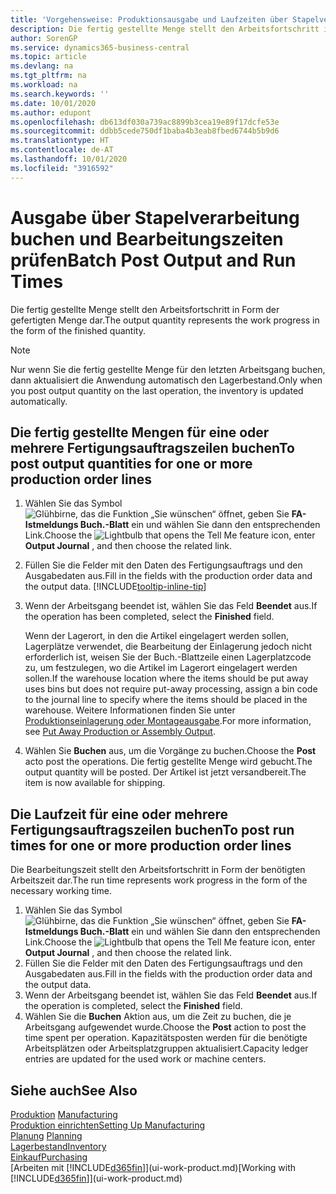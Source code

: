 ```yaml
---
title: 'Vorgehensweise: Produktionsausgabe und Laufzeiten über Stapelverarbeitung buchen| Microsoft Docs'
description: Die fertig gestellte Menge stellt den Arbeitsfortschritt in Form der gefertigten Menge dar.
author: SorenGP
ms.service: dynamics365-business-central
ms.topic: article
ms.devlang: na
ms.tgt_pltfrm: na
ms.workload: na
ms.search.keywords: ''
ms.date: 10/01/2020
ms.author: edupont
ms.openlocfilehash: db613df030a739ac8899b3cea19e89f17dcfe53e
ms.sourcegitcommit: ddbb5cede750df1baba4b3eab8fbed6744b5b9d6
ms.translationtype: HT
ms.contentlocale: de-AT
ms.lasthandoff: 10/01/2020
ms.locfileid: "3916592"
---
```

# <a name="batch-post-output-and-run-times"></a><span data-ttu-id="d27c9-103">Ausgabe über Stapelverarbeitung buchen und Bearbeitungszeiten prüfen</span><span class="sxs-lookup"><span data-stu-id="d27c9-103">Batch Post Output and Run Times</span></span>
<span data-ttu-id="d27c9-104">Die fertig gestellte Menge stellt den Arbeitsfortschritt in Form der gefertigten Menge dar.</span><span class="sxs-lookup"><span data-stu-id="d27c9-104">The output quantity represents the work progress in the form of the finished quantity.</span></span>  

> [!NOTE]
> <span data-ttu-id="d27c9-105">Nur wenn Sie die fertig gestellte Menge für den letzten Arbeitsgang buchen, dann aktualisiert die Anwendung automatisch den Lagerbestand.</span><span class="sxs-lookup"><span data-stu-id="d27c9-105">Only when you post output quantity on the last operation, the inventory is updated automatically.</span></span>  

## <a name="to-post-output-quantities-for-one-or-more-production-order-lines"></a><span data-ttu-id="d27c9-106">Die fertig gestellte Mengen für eine oder mehrere Fertigungsauftragszeilen buchen</span><span class="sxs-lookup"><span data-stu-id="d27c9-106">To post output quantities for one or more production order lines</span></span>
1. <span data-ttu-id="d27c9-107">Wählen Sie das Symbol ![Glühbirne, das die Funktion „Sie wünschen“ öffnet](media/ui-search/search_small.png "Tell Me-Funktion"), geben Sie **FA-Istmeldungs Buch.-Blatt** ein und wählen Sie dann den entsprechenden Link.</span><span class="sxs-lookup"><span data-stu-id="d27c9-107">Choose the ![Lightbulb that opens the Tell Me feature](media/ui-search/search_small.png "Tell me what you want to do") icon, enter **Output Journal** , and then choose the related link.</span></span>  
2. <span data-ttu-id="d27c9-108">Füllen Sie die Felder mit den Daten des Fertigungsauftrags und den Ausgabedaten aus.</span><span class="sxs-lookup"><span data-stu-id="d27c9-108">Fill in the fields with the production order data and the output data.</span></span> [!INCLUDE[tooltip-inline-tip](includes/tooltip-inline-tip_md.md)]
3. <span data-ttu-id="d27c9-109">Wenn der Arbeitsgang beendet ist, wählen Sie das Feld **Beendet** aus.</span><span class="sxs-lookup"><span data-stu-id="d27c9-109">If the operation has been completed, select the **Finished** field.</span></span>  

    <span data-ttu-id="d27c9-110">Wenn der Lagerort, in den die Artikel eingelagert werden sollen, Lagerplätze verwendet, die Bearbeitung der Einlagerung jedoch nicht erforderlich ist,  weisen Sie der Buch.-Blattzeile einen Lagerplatzcode zu, um festzulegen, wo die Artikel im Lagerort eingelagert werden sollen.</span><span class="sxs-lookup"><span data-stu-id="d27c9-110">If the warehouse location where the items should be put away uses bins but does not require put-away processing,  assign a bin code to the journal line to specify where the items should be placed in the warehouse.</span></span> <span data-ttu-id="d27c9-111">Weitere Informationen finden Sie unter [Produktionseinlagerung oder Montageausgabe](warehouse-how-to-put-away-production-output.md).</span><span class="sxs-lookup"><span data-stu-id="d27c9-111">For more information, see [Put Away Production or Assembly Output](warehouse-how-to-put-away-production-output.md).</span></span>  

4. <span data-ttu-id="d27c9-112">Wählen Sie **Buchen** aus, um die Vorgänge zu buchen.</span><span class="sxs-lookup"><span data-stu-id="d27c9-112">Choose the **Post** acto post the operations.</span></span> <span data-ttu-id="d27c9-113">Die fertig gestellte Menge wird gebucht.</span><span class="sxs-lookup"><span data-stu-id="d27c9-113">The output quantity will be posted.</span></span> <span data-ttu-id="d27c9-114">Der Artikel ist jetzt versandbereit.</span><span class="sxs-lookup"><span data-stu-id="d27c9-114">The item is now available for shipping.</span></span>  

## <a name="to-post-run-times-for-one-or-more-production-order-lines"></a><span data-ttu-id="d27c9-115">Die Laufzeit für eine oder mehrere Fertigungsauftragszeilen buchen</span><span class="sxs-lookup"><span data-stu-id="d27c9-115">To post run times for one or more production order lines</span></span>
<span data-ttu-id="d27c9-116">Die Bearbeitungszeit stellt den Arbeitsfortschritt in Form der benötigten Arbeitszeit dar.</span><span class="sxs-lookup"><span data-stu-id="d27c9-116">The run time represents work progress in the form of the necessary working time.</span></span>    

1.  <span data-ttu-id="d27c9-117">Wählen Sie das Symbol ![Glühbirne, das die Funktion „Sie wünschen“ öffnet](media/ui-search/search_small.png "Tell Me-Funktion"), geben Sie **FA-Istmeldungs Buch.-Blatt** ein und wählen Sie dann den entsprechenden Link.</span><span class="sxs-lookup"><span data-stu-id="d27c9-117">Choose the ![Lightbulb that opens the Tell Me feature](media/ui-search/search_small.png "Tell me what you want to do") icon, enter **Output Journal** , and then choose the related link.</span></span>  
2. <span data-ttu-id="d27c9-118">Füllen Sie die Felder mit den Daten des Fertigungsauftrags und den Ausgabedaten aus.</span><span class="sxs-lookup"><span data-stu-id="d27c9-118">Fill in the fields with the production order data and the output data.</span></span>  
3.  <span data-ttu-id="d27c9-119">Wenn der Arbeitsgang beendet ist, wählen Sie das Feld **Beendet** aus.</span><span class="sxs-lookup"><span data-stu-id="d27c9-119">If the operation is completed, select the **Finished** field.</span></span>  
4. <span data-ttu-id="d27c9-120">Wählen Sie die **Buchen** Aktion aus, um die Zeit zu buchen, die je Arbeitsgang aufgewendet wurde.</span><span class="sxs-lookup"><span data-stu-id="d27c9-120">Choose the **Post** action to post the time spent per operation.</span></span> <span data-ttu-id="d27c9-121">Kapazitätsposten werden für die benötigte Arbeitsplätzen oder Arbeitsplatzgruppen aktualisiert.</span><span class="sxs-lookup"><span data-stu-id="d27c9-121">Capacity ledger entries are updated for the used work or machine centers.</span></span>

## <a name="see-also"></a><span data-ttu-id="d27c9-122">Siehe auch</span><span class="sxs-lookup"><span data-stu-id="d27c9-122">See Also</span></span>  
<span data-ttu-id="d27c9-123">[Produktion](production-manage-manufacturing.md)  </span><span class="sxs-lookup"><span data-stu-id="d27c9-123">[Manufacturing](production-manage-manufacturing.md)  </span></span>  
[<span data-ttu-id="d27c9-124">Produktion einrichten</span><span class="sxs-lookup"><span data-stu-id="d27c9-124">Setting Up Manufacturing</span></span>](production-configure-production-processes.md)  
<span data-ttu-id="d27c9-125">[Planung](production-planning.md)    </span><span class="sxs-lookup"><span data-stu-id="d27c9-125">[Planning](production-planning.md)    </span></span>  
[<span data-ttu-id="d27c9-126">Lagerbestand</span><span class="sxs-lookup"><span data-stu-id="d27c9-126">Inventory</span></span>](inventory-manage-inventory.md)  
[<span data-ttu-id="d27c9-127">Einkauf</span><span class="sxs-lookup"><span data-stu-id="d27c9-127">Purchasing</span></span>](purchasing-manage-purchasing.md)  
<span data-ttu-id="d27c9-128">[Arbeiten mit [!INCLUDE[d365fin](includes/d365fin_md.md)]](ui-work-product.md)</span><span class="sxs-lookup"><span data-stu-id="d27c9-128">[Working with [!INCLUDE[d365fin](includes/d365fin_md.md)]](ui-work-product.md)</span></span>
